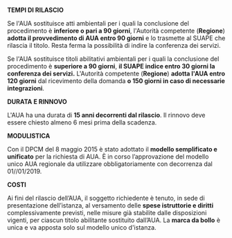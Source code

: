 **TEMPI DI RILASCIO**

Se l'AUA sostituisce atti ambientali per i quali la conclusione del procedimento è **inferiore o pari a 90 giorni**, l'Autorità competente (**Regione**) **adotta il provvedimento di AUA entro 90 giorni** e lo trasmette al SUAPE che rilascia il titolo. Resta ferma la possibilità di indire la conferenza dei servizi.

Se l'AUA sostituisce titoli abilitativi ambientali per i quali la conclusione del procedimento è **superiore a 90 giorni**, **il SUAPE indice entro 30 giorni la conferenza dei servizi.**
L'Autorità competente (**Regione**) **adotta l'AUA entro 120 giorni** dal ricevimento della domanda **o 150 giorni in caso di necessarie integrazioni**.

**DURATA E RINNOVO**

L'AUA ha una durata di **15 anni decorrenti dal rilascio**. Il rinnovo deve essere chiesto almeno 6 mesi prima della scadenza.

**MODULISTICA**

Con il DPCM del 8 maggio 2015 è stato adottato il **modello semplificato e unificato** per la richiesta di AUA. È in corso l’approvazione  del modello unico AUA regionale da utilizzare obbligatoriamente con decorrenza dal 01//01/2019.

**COSTI**

Ai fini del rilascio dell’AUA, il soggetto richiedente è tenuto, in sede di presentazione dell’istanza, al versamento delle **spese istruttorie e diritti** complessivamente previsti, nelle misure già stabilite dalle disposizioni vigenti, per ciascun titolo abilitante sostituito dall’AUA.
La **marca da bollo** è unica e va apposta solo sul modello unico d'istanza.

